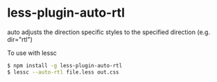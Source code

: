 less-plugin-auto-rtl
===============

auto adjusts the direction specific styles to the specified direction (e.g. dir="rtl")

To use with lessc

```bash
$ npm install -g less-plugin-auto-rtl
$ lessc --auto-rtl file.less out.css
```

